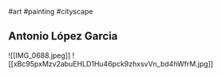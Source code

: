 #art #painting #cityscape

## Antonio López Garcia

![[IMG_0688.jpeg]]
![[xBc95pxMzv2abuEHLD1Hu46pck9zhxsvVn_bd4hWfrM.jpg]]